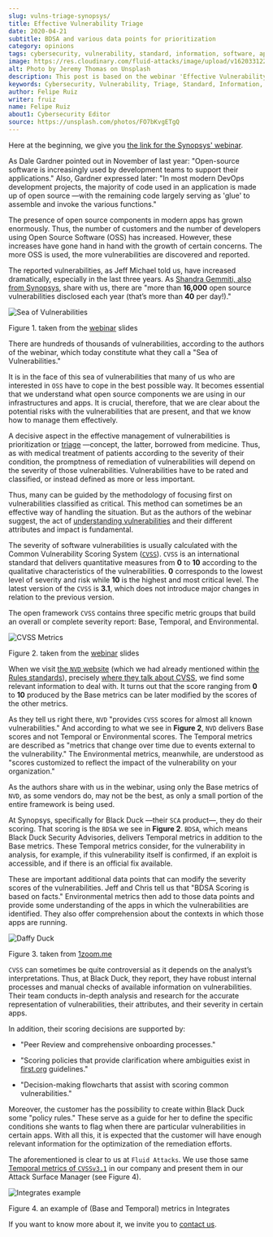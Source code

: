 ```yaml
---
slug: vulns-triage-synopsys/
title: Effective Vulnerability Triage
date: 2020-04-21
subtitle: BDSA and various data points for prioritization
category: opinions
tags: cybersecurity, vulnerability, standard, information, software, application
image: https://res.cloudinary.com/fluid-attacks/image/upload/v1620331220/blog/vulns-triage-synopsys/cover_iesvfh.webp
alt: Photo by Jeremy Thomas on Unsplash
description: This post is based on the webinar 'Effective Vulnerability Remediation Requires More than One Data Point' by Jeff Michael and Chris Fearon from Synopsys.
keywords: Cybersecurity, Vulnerability, Triage, Standard, Information, Software, Application, Ethical Hacking, Pentesting
author: Felipe Ruiz
writer: fruiz
name: Felipe Ruiz
about1: Cybersecurity Editor
source: https://unsplash.com/photos/FO7bKvgETgQ
---
```


Here at the beginning, we give you [the link for the Synopsys'
webinar](https://www.brighttalk.com/webcast/13983/382758).

As Dale Gardner pointed out in November of last year: "Open-source
software is increasingly used by development teams to support their
applications." Also, Gardner expressed later: "In most modern DevOps
development projects, the majority of code used in an application is
made up of open source —with the remaining code largely serving as
'glue' to assemble and invoke the various functions."

The presence of open source components in modern apps has grown
enormously. Thus, the number of customers and the number of developers
using Open Source Software (OSS) has increased. However, these
increases have gone hand in hand with the growth of certain concerns.
The more OSS is used, the more vulnerabilities are discovered and
reported.

The reported vulnerabilities, as Jeff Michael told us, have increased
dramatically, especially in the last three years. As [Shandra Gemmiti,
also from
Synopsys](https://www.synopsys.com/blogs/software-security/prioritize-open-source-vulnerabilities/?cmp=em-sig-brighttalk&utm_medium=webinar&utm_source=brighttalk),
share with us, there are "more than **16,000** open source
vulnerabilities disclosed each year (that’s more than **40** per
day\!)."

<div class="imgblock">

![Sea of Vulnerabilities](https://res.cloudinary.com/fluid-attacks/image/upload/v1620331219/blog/vulns-triage-synopsys/sea_edvd12.webp)

<div class="title">

Figure 1. taken from the
[webinar](https://www.brighttalk.com/webcast/13983/382758) slides

</div>

</div>

There are hundreds of thousands of vulnerabilities, according to the
authors of the webinar, which today constitute what they call a "Sea of
Vulnerabilities."

It is in the face of this sea of vulnerabilities that many of us who are
interested in `OSS` have to cope in the best possible way. It becomes
essential that we understand what open source components we are using in
our infrastructures and apps. It is crucial, therefore, that we are
clear about the potential risks with the vulnerabilities that are
present, and that we know how to manage them effectively.

A decisive aspect in the effective management of vulnerabilities is
prioritization or [triage](https://en.wikipedia.org/wiki/Triage)
—concept, the latter, borrowed from medicine. Thus, as with medical
treatment of patients according to the severity of their condition, the
promptness of remediation of vulnerabilities will depend on the severity
of those vulnerabilities. Vulnerabilities have to be rated and
classified, or instead defined as more or less important.

Thus,
many can be guided by the methodology of focusing first
on vulnerabilities classified as critical.
This method can sometimes be an effective way of handling the situation.
But as the authors of the webinar suggest,
the act of [understanding vulnerabilities](../../solutions/vulnerability-management/)
and their different attributes and impact
is fundamental.

The severity of software vulnerabilities is usually calculated with the
Common Vulnerability Scoring System
([`CVSS`](https://www.first.org/cvss/)). `CVSS` is an international
standard that delivers quantitative measures from **0** to **10**
according to the qualitative characteristics of the vulnerabilities.
**0** corresponds to the lowest level of severity and risk while **10**
is the highest and most critical level. The latest version of the `CVSS`
is **3.1**, which does not introduce major changes in relation to the
previous version.

The open framework `CVSS` contains three specific metric groups that
build an overall or complete severity report: Base, Temporal, and
Environmental.

<div class="imgblock">

![CVSS Metrics](https://res.cloudinary.com/fluid-attacks/image/upload/v1620331218/blog/vulns-triage-synopsys/cvss_ebdnd1.webp)

<div class="title">

Figure 2. taken from the
[webinar](https://www.brighttalk.com/webcast/13983/382758) slides

</div>

</div>

When we visit [the `NVD` website](https://nvd.nist.gov/) (which we had
already mentioned within [the Rules standards](../rules-new-standard/)),
precisely [where they talk about
CVSS](https://nvd.nist.gov/vuln-metrics/cvss), we find some relevant
information to deal with. It turns out that the score ranging from **0**
to **10** produced by the Base metrics can be later modified by the
scores of the other metrics.

As they tell us right there, `NVD` "provides `CVSS` scores for almost
all known vulnerabilities." And according to what we see in **Figure
2**, `NVD` delivers Base scores and not Temporal or Environmental
scores. The Temporal metrics are described as "metrics that change over
time due to events external to the vulnerability." The Environmental
metrics, meanwhile, are understood as "scores customized to reflect the
impact of the vulnerability on your organization."

As the authors share with us in the webinar, using only the Base metrics
of `NVD`, as some vendors do, may not be the best, as only a small
portion of the entire framework is being used.

At Synopsys, specifically for Black Duck —their `SCA` product—, they do
their scoring. That scoring is the `BDSA` we see in **Figure 2**.
`BDSA`, which means Black Duck Security Advisories, delivers Temporal
metrics in addition to the Base metrics. These Temporal metrics
consider, for the vulnerability in analysis, for example, if this
vulnerability itself is confirmed, if an exploit is accessible, and if
there is an official fix available.

These are important additional data points that can modify the severity
scores of the vulnerabilities. Jeff and Chris tell us that "BDSA Scoring
is based on facts." Environmental metrics then add to those data points
and provide some understanding of the apps in which the vulnerabilities
are identified. They also offer comprehension about the contexts in
which those apps are running.

<div class="imgblock">

![Daffy Duck](https://res.cloudinary.com/fluid-attacks/image/upload/v1620331217/blog/vulns-triage-synopsys/duck_wib3xc.webp)

<div class="title">

Figure 3. taken from [1zoom.me](https://www.1zoom.me/big2/55/179203-Sepik.jpg)

</div>

</div>

`CVSS` can sometimes be quite controversial as it depends on the
analyst’s interpretations. Thus, at Black Duck, they report, they have
robust internal processes and manual checks of available information on
vulnerabilities. Their team conducts in-depth analysis and research for
the accurate representation of vulnerabilities, their attributes, and
their severity in certain apps.

In addition, their scoring decisions are supported by:

- "Peer Review and comprehensive onboarding processes."

- "Scoring policies that provide clarification where ambiguities exist
  in [first.org](https://www.first.org/) guidelines."

- "Decision-making flowcharts that assist with scoring common
  vulnerabilities."

Moreover, the customer has the possibility to create within Black Duck
some "policy rules." These serve as a guide for her to define the
specific conditions she wants to flag when there are particular
vulnerabilities in certain apps. With all this, it is expected that the
customer will have enough relevant information for the optimization of
the remediation efforts.

The aforementioned is clear to us at `Fluid Attacks`. We use those same
[Temporal metrics of
`CVSSv3.1`](https://www.first.org/cvss/calculator/3.1) in our company
and present them in our Attack Surface Manager (see Figure 4).

<div class="imgblock">

![Integrates example](https://res.cloudinary.com/fluid-attacks/image/upload/v1620331218/blog/vulns-triage-synopsys/integrates_z1se4c.webp)

<div class="title">

Figure 4. an example of (Base and Temporal) metrics in Integrates

</div>

</div>

If you want to know more about it, we invite you to [contact
us](../../contact-us/).

